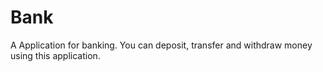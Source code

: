 # Bank
A Application for banking. You can deposit, transfer and withdraw money using this application.
